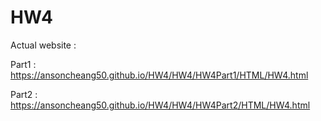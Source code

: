 # HW4

Actual website : 

Part1 : https://ansoncheang50.github.io/HW4/HW4/HW4Part1/HTML/HW4.html

Part2 : https://ansoncheang50.github.io/HW4/HW4/HW4Part2/HTML/HW4.html

